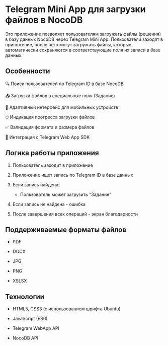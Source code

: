 # Telegram Mini App для загрузки файлов в NocoDB

Это приложение позволяет пользователям загружать файлы (решения) в базу данных NocoDB через Telegram Mini App. Пользователи заходят в приложение, после чего могут загружать файлы, которые автоматически сохраняются в соответствующие поля их записи в базе данных.

<h2>Особенности</h2>

🔍 Поиск пользователей по Telegram ID в базе NocoDB

📤 Загрузка файлов в специальные поля (Задание)

📱 Адаптивный интерфейс для мобильных устройств

⏱ Индикация прогресса загрузки файлов

✅ Валидация формата и размера файлов

🚀 Интеграция с Telegram Web App SDK

<h2>Логика работы приложения</h2>

1. Пользователь заходит в приложение

2. Приложение ищет запись по Telegram ID в базе данных

3. Если запись найдена:

    - Пользователь может загрузить "Задание"

4. Если запись не найдена - ошибка

5. После завершения всех операций - экран благодарности

<h2>Поддерживаемые форматы файлов</h2>

- PDF 

- DOCX 

- JPG 

- PNG 

- XSLSX


<h2>Технологии</h2>

- HTML5, CSS3 (с использованием шрифта Ubuntu)

- JavaScript (ES6)

- Telegram WebApp API

- NocoDB API